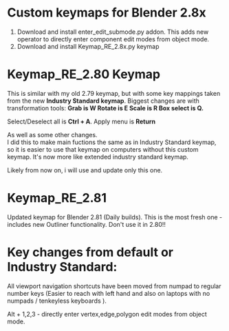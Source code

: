 # Custom keymaps for Blender 2.8x 

1. Download and install enter_edit_submode.py addon. This adds new operator to directly enter component edit modes from object mode. 
2. Download and install Keymap_RE_2.8x.py keymap

# Keymap_RE_2.80 Keymap
This is similar with my old 2.79 keymap, but with some key mappings taken from the new **Industry Standard keymap**. 
Biggest changes are with transformation tools:
**Grab is W
Rotate is E
Scale is R 
Box select is Q.** 

Select/Deselect all is **Ctrl + A**. 
Apply menu is **Return**

As well as some other changes.  
I did this to make main fuctions the same as in Industry Standard keymap, so it is easier to use that keymap on computers without this custom keymap. It's now more like extended industry standard keymap. 

Likely from now on, i will use and update only this one.

# Keymap_RE_2.81 
Updated keymap for Blender 2.81 (Daily builds). This is the most fresh one - includes new Outliner functionality.
Don't use it in 2.80!!



# Key changes from default or Industry Standard:
All viewport navigation shortcuts have been moved from numpad to regular number keys (Easier to reach with left hand and also on laptops with no numpads / tenkeyless keyboards ). 

Alt + 1,2,3  - directly enter vertex,edge,polygon edit modes from object mode.



